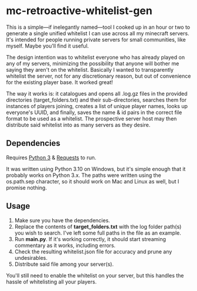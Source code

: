 # mc-retroactive-whitelist-gen
This is a simple—if inelegantly named—tool I cooked up in an hour or two to generate a single unified whitelist I can use across all my minecraft servers. It's intended for people running private servers for small communities, like myself. Maybe you'll find it useful.

The design intention was to whitelist everyone who has already played on any of my servers, minimizing the possibility that anyone will bother me saying they aren't on the whitelist. Basically I wanted to transparently whitelist the server, not for any discretionary reason, but out of convenience for the existing player base. It worked great!

The way it works is: it catalogues and opens all .log.gz files in the provided directories (target_folders.txt) and their sub-directories, searches them for instances of players joining, creates a list of unique player names, looks up everyone's UUID, and finally, saves the name & id pairs in the correct file format to be used as a whitelist. The prospective server host may then distribute said whitelist into as many servers as they desire.

## Dependencies

Requires [Python 3](https://www.python.org/) & [Requests](https://github.com/psf/requests) to run. 

It was written using Python 3.10 on Windows, but it's simple enough that it probably works on Python 3.x. The paths were written using the os.path.sep character, so it should work on Mac and Linux as well, but I promise nothing.

## Usage

1. Make sure you have the dependencies.
2. Replace the contents of **target_folders.txt** with the log folder path(s) you wish to search. I've left some full paths in the file as an example.
3. Run **main.py**. If it's working correctly, it should start streaming commentary as it works, including errors.
4. Check the resulting whitelist.json file for accuracy and prune any undesirables.
5. Distribute said file among your server(s).

You'll still need to enable the whitelist on your server, but this handles the hassle of whitelisting all your players.
